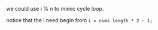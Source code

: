 we could use i % n to mimic cycle loop. 

notice that the i need begin from `i = nums.length * 2 - 1;`